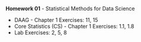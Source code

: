 

**Homework 01** - Statistical Methods for Data Science
* DAAG - Chapter 1 Exercises: 11, 15
* Core Statistics (CS) - Chapter 1 Exercises: 1.1, 1.8
* Lab Exercises: 2, 5, 8
